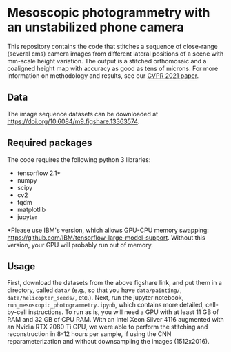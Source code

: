 # Mesoscopic photogrammetry with an unstabilized phone camera
This repository contains the code that stitches a sequence of close-range (several cms) camera images from different lateral positions of a scene with mm-scale height variation. The output is a stitched orthomosaic and a coaligned height map with accuracy as good as tens of microns. For more information on methodology and results, see our [CVPR 2021 paper](https://openaccess.thecvf.com/content/CVPR2021/html/Zhou_Mesoscopic_Photogrammetry_With_an_Unstabilized_Phone_Camera_CVPR_2021_paper.html).

## Data
The image sequence datasets can be downloaded at https://doi.org/10.6084/m9.figshare.13363574.

## Required packages
The code requires the following python 3 libraries:
- tensorflow 2.1\*
- numpy
- scipy
- cv2
- tqdm
- matplotlib
- jupyter

\*Please use IBM's version, which allows GPU-CPU memory swapping: https://github.com/IBM/tensorflow-large-model-support. Without this version, your GPU will probably run out of memory.

## Usage
First, download the datasets from the above figshare link, and put them in a directory, called `data/` (e.g., so that you have `data/painting/`, `data/helicopter_seeds/`, etc.). Next, run the jupyter notebook, `run_mesoscopic_photogrammetry.ipynb`, which contains more detailed, cell-by-cell instructions. To run as is, you will need a GPU with at least 11 GB of RAM and 32 GB of CPU RAM. With an Intel Xeon Silver 4116 augmented with an Nvidia RTX 2080 Ti GPU, we were able to perform the stitching and reconstruction in 8-12 hours per sample, if using the CNN reparameterization and without downsampling the images (1512x2016).
